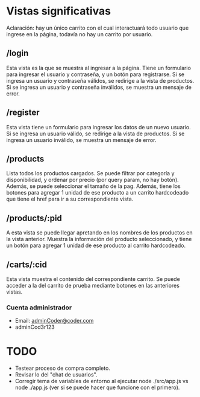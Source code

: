 # Vistas significativas
Aclaración: hay un único carrito con el cual interactuará todo usuario que ingrese en la página, todavía no hay un carrito por usuario.
## /login
Esta vista es la que se muestra al ingresar a la página. Tiene un formulario para ingresar el usuario y contraseña, y un botón para registrarse. Si se ingresa un usuario y contraseña válidos, se redirige a la vista de productos. Si se ingresa un usuario y contraseña inválidos, se muestra un mensaje de error.
## /register
Esta vista tiene un formulario para ingresar los datos de un nuevo usuario. Si se ingresa un usuario válido, se redirige a la vista de productos. Si se ingresa un usuario inválido, se muestra un mensaje de error.
## /products
Lista todos los productos cargados. Se puede filtrar por categoría y disponibilidad, y ordenar por precio (por query param, no hay botón). Además, se puede seleccionar el tamaño de la pag.
Además, tiene los botones para agregar 1 unidad de ese producto a un carrito hardcodeado que tiene el href para ir a su correspondiente vista.
## /products/:pid
A esta vista se puede llegar apretando en los nombres de los productos en la vista anterior. Muestra la información del producto seleccionado, y tiene un botón para agregar 1 unidad de ese producto al carrito hardcodeado.
## /carts/:cid
Esta vista muestra el contenido del correspondiente carrito. Se puede acceder a la del carrito de prueba mediante botones en las anteriores vistas.

### Cuenta administrador
- Email: adminCoder@coder.com
- adminCod3r123

# TODO
- Testear proceso de compra completo.
- Revisar lo del "chat de usuarios".
- Corregir tema de variables de entorno al ejecutar node ./src/app.js vs node ./app.js (ver si se puede hacer que funcione con el primero).